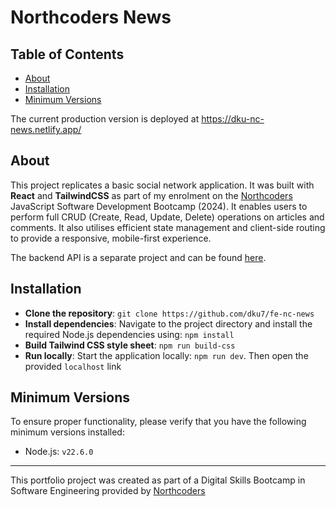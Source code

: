 # Northcoders News

## Table of Contents

- [About](#about)
- [Installation](#installation)
- [Minimum Versions](#minimum-versions)

The current production version is deployed at https://dku-nc-news.netlify.app/

## About

This project replicates a basic social network application. It was built with **React** and **TailwindCSS** as part of my enrolment on the [Northcoders](https://northcoders.com/) JavaScript Software Development Bootcamp (2024). It enables users to perform full CRUD (Create, Read, Update, Delete) operations on articles and comments. It also utilises efficient state management and client-side routing to provide a responsive, mobile-first experience.

The backend API is a separate project and can be found [here](https://www.github.com/dku7/be-nc-news).

## Installation

- **Clone the repository**: `git clone https://github.com/dku7/fe-nc-news`
- **Install dependencies**: Navigate to the project directory and install the required Node.js dependencies using: `npm install`
- **Build Tailwind CSS style sheet**: `npm run build-css`
- **Run locally**: Start the application locally: `npm run dev`. Then open the provided `localhost` link

## Minimum Versions

To ensure proper functionality, please verify that you have the following minimum versions installed:

- Node.js: `v22.6.0`

---

This portfolio project was created as part of a Digital Skills Bootcamp in Software Engineering provided by [Northcoders](https://northcoders.com/)
